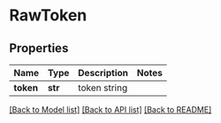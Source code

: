 # RawToken

## Properties
Name | Type | Description | Notes
------------ | ------------- | ------------- | -------------
**token** | **str** | token string | 

[[Back to Model list]](../README.md#documentation-for-models) [[Back to API list]](../README.md#documentation-for-api-endpoints) [[Back to README]](../README.md)



